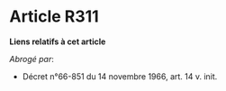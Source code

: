 # Article R311

**Liens relatifs à cet article**

_Abrogé par_:

  - Décret n°66-851 du 14 novembre 1966, art. 14 v. init.
